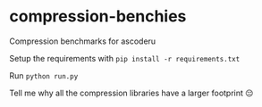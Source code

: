 # compression-benchies
Compression benchmarks for ascoderu

Setup the requirements with `pip install -r requirements.txt`

Run `python run.py`

Tell me why all the compression libraries have a larger footprint 😔 
